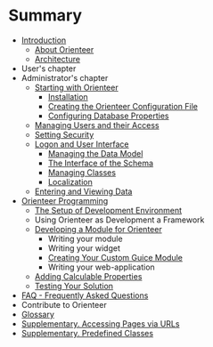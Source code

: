 # Summary

* [Introduction](README.md)
   * [About Orienteer](about_orienteer.md)
   * [Architecture](architecture.md)
* User's chapter
* Administrator's chapter
   * [Starting with Orienteer](getting_started.md)
       * [Installation](installation.md)
       * [Creating the Orienteer Configuration File](editing_the_orienteer_configuration_file.md)
       * [Configuring Database Properties](creating_a_database_and_configuring_its_properties.md)
   * [Managing Users and their Access](managing_users.md)
   * [Setting Security](security.md)
   * [Logon and User Interface](orienteer_user_interface.md)
       * [Managing the Data Model](creating_and_managing_the_data_model.md)
       * [The Interface of the Schema](the_interface_of_the_schema.md)
       * [Managing Classes](managing_classes.md)
       * [Localization](localization.md)
   * [Entering and Viewing Data](entering_data_to_the_database.md)
* [Orienteer Programming](orienteer_programming_for_developers.md)
   * [The Setup of Development Environment](the_setup_of_development_environment.md)
   * Using Orienteer as Development a Framework
   * [Developing a Module for Orienteer](developing_a_module_for_orienteer.md)
       * Writing your module
       * Writing your widget
       * [Creating Your Custom Guice Module](creating_your_custom_guice_module.md)
       * Writing your web-application
   * [Adding Calculable Properties](adding_calculable_properties.md)
   * [Testing Your Solution](testing_your_solution.md)
* [FAQ - Frequently Asked Questions](faq.md)
* Contribute to Orienteer
* [Glossary](GLOSSARY.md)
* [Supplementary. Accessing Pages via URLs](special_urls.md)
* [Supplementary. Predefined Classes](supplementary_predefined_classes.md)

